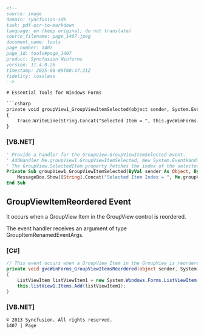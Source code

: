 ```html
<!-- 
source: image
domain: syncfusion-sdk
task: pdf-ocr-to-markdown
language: en (keep original; do not translate)
source_filename: page_1407.jpeg
document_name: tools
page_number: 1407
page_id: tools#page_1407
product: Syncfusion Winforms
version: 11.4.0.26
timestamp: 2025-08-09T08:47:21Z
fidelity: lossless
-->

# Essential Tools for Windows Forms

```csharp
private void groupView1_GroupViewItemSelected(object sender, System.EventArgs e)
{
    Trace.WriteLine(String.Concat("Selected Item = ", this.gvcWinForms.GroupViewItems[this.gvcWinForms.SelectedItem].Text));
}
```

### [VB.NET]
```vb
' Provide a handler for the GroupView.GroupViewItemSelected event.
' AddHandler Me.groupView1.GroupViewItemSelected, New System.EventHandler(AddressOf groupView1_GroupViewItemSelected) ' GroupView.GroupViewItemSelected event handler.
' The GroupView.SelectedItem property fetches the index of the selected item, while the item is obtained by referencing the selected index within the GroupView.GroupViewItems collection.
Private Sub groupView1_GroupViewItemSelected(ByVal sender As Object, ByVal e As System.EventArgs)
    MessageBox.Show([String].Concat("Selected Item Index = ", Me.groupView1.SelectedItem.ToString()))
End Sub
```

## GroupViewItemReordered Event

It occurs when a GroupView Item in the GroupView control is reordered.

The event handler receives an argument of type GroupItemRenamedEventArgs.

### [C#]
```csharp
// This event occurs when a GroupView Item in the GroupView is reordered.
private void gvcWinForms_GroupViewItemsReordered(object sender, System.EventArgs e)
{
    ListViewItem listViewItem1 = new System.Windows.Forms.ListViewItem(new string[] { "GroupViewItemsReordered" });
    this.listView1.Items.Add(listViewItem1);
}
```

### [VB.NET]

```xml
© 2013 Syncfusion. All rights reserved.
1407 | Page
```
```